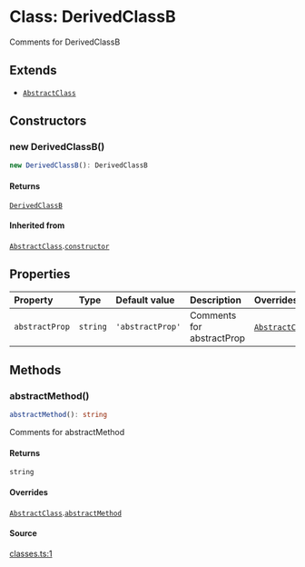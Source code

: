 # Class: DerivedClassB

Comments for DerivedClassB

## Extends

- [`AbstractClass`](AbstractClass.md)

## Constructors

### new DerivedClassB()

```ts
new DerivedClassB(): DerivedClassB
```

#### Returns

[`DerivedClassB`](DerivedClassB.md)

#### Inherited from

[`AbstractClass`](AbstractClass.md).[`constructor`](AbstractClass.md#constructors)

## Properties

| Property | Type | Default value | Description | Overrides |
| :------ | :------ | :------ | :------ | :------ |
| `abstractProp` | `string` | `'abstractProp'` | Comments for abstractProp | [`AbstractClass`](AbstractClass.md).`abstractProp` |

## Methods

### abstractMethod()

```ts
abstractMethod(): string
```

Comments for abstractMethod

#### Returns

`string`

#### Overrides

[`AbstractClass`](AbstractClass.md).[`abstractMethod`](AbstractClass.md#abstractmethod)

#### Source

[classes.ts:1](http://source-url)
